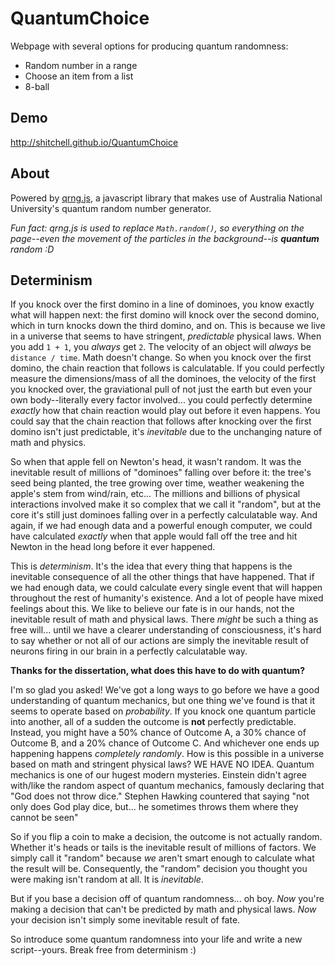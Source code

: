 # QuantumChoice
Webpage with several options for producing quantum randomness:
 
* Random number in a range
* Choose an item from a list
* 8-ball

## Demo
http://shitchell.github.io/QuantumChoice

## About
Powered by [qrng.js](https://github.com/shitchell/qrng), a javascript library that makes use of Australia National University's quantum random number generator.

*Fun fact: qrng.js is used to replace `Math.random()`, so everything on the page--even the movement of the particles in the background--is **quantum** random :D*

## Determinism
If you knock over the first domino in a line of dominoes, you know exactly what will happen next: the first domino will knock over the second domino, which in turn knocks down the third domino, and on. This is because we live in a universe that seems to have stringent, *predictable* physical laws. When you add `1 + 1`, you *always* get `2`. The velocity of an object will *always* be `distance / time`. Math doesn't change. So when you knock over the first domino, the chain reaction that follows is  calculatable. If you could perfectly measure the dimensions/mass of all the dominoes, the velocity of the first you knocked over, the graviational pull of not just the earth but even your own body--literally every factor involved... you could perfectly determine *exactly* how that chain reaction would play out before it even happens. You could say that the chain reaction that follows after knocking over the first domino isn't just predictable, it's *inevitable* due to the unchanging nature of math and physics.

So when that apple fell on Newton's head, it wasn't random. It was the inevitable result of millions of "dominoes" falling over before it: the tree's seed being planted, the tree growing over time, weather weakening the apple's stem from wind/rain, etc... The millions and billions of physical interactions involved make it so complex that we call it "random", but at the core it's still just dominoes falling over in a perfectly calculatable way. And again, if we had enough data and a powerful enough computer, we could have calculated *exactly* when that apple would fall off the tree and hit Newton in the head long before it ever happened.

This is *determinism*. It's the idea that every thing that happens is the inevitable consequence of all the other things that have happened. That if we had enough data, we could calculate every single event that will happen throughout the rest of humanity's existence. And a lot of people have mixed feelings about this. We like to believe our fate is in our hands, not the inevitable result of math and physical laws. There *might* be such a thing as free will... until we have a clearer understanding of consciousness, it's hard to say whether or not all of our actions are simply the inevitable result of neurons firing in our brain in a perfectly calculatable way.

**Thanks for the dissertation, what does this have to do with quantum?**

I'm so glad you asked! We've got a long ways to go before we have a good understanding of quantum mechanics, but one thing we've found is that it seems to operate based on *probability*. If you knock one quantum particle into another, all of a sudden the outcome is **not** perfectly predictable. Instead, you might have a 50% chance of Outcome A, a 30% chance of Outcome B, and a 20% chance of Outcome C. And whichever one ends up happening happens *completely randomly*. How is this possible in a universe based on math and stringent physical laws? WE HAVE NO IDEA. Quantum mechanics is one of our hugest modern mysteries. Einstein didn't agree with/like the random aspect of quantum mechanics, famously declaring that "God does not throw dice." Stephen Hawking countered that saying "not only does God play dice, but... he sometimes throws them where they cannot be seen"

So if you flip a coin to make a decision, the outcome is not actually random. Whether it's heads or tails is the inevitable result of millions of factors. We simply call it "random" because *we* aren't smart enough to calculate what the result will be. Consequently, the "random" decision you thought you were making isn't random at all. It is *inevitable*.

But if you base a decision off of quantum randomness... oh boy. *Now* you're making a decision that can't be predicted by math and physical laws. *Now* your decision isn't simply some inevitable result of fate.

So introduce some quantum randomness into your life and write a new script--yours. Break free from determinism :)
